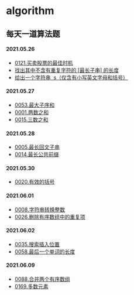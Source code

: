# algorithm

## 每天一道算法题

#### 2021.05.26

- [0121.买卖股票的最佳时机](https://github.com/WantGoToHeaven/algorithm/blob/main/src/0121.shares.md)
- [找出其中不含有重复字符的 [最长子串] 的长度](https://github.com/WantGoToHeaven/algorithm/blob/main/src/repeat-string.md)
- [给出一个字符串  s（仅含有小写英文字母和括号）](https://github.com/WantGoToHeaven/algorithm/blob/main/src/1190.反转每对括号中的子串.md)

#### 2021.05.27

- [0053.最大子序和](https://github.com/WantGoToHeaven/algorithm/blob/main/src/0053.最大子序和.md)
- [0001.两数之和](https://github.com/WantGoToHeaven/algorithm/blob/main/src/0001.两数之和.md)
- [0015.三数之和](https://github.com/WantGoToHeaven/algorithm/blob/main/src/0015.三数之和.md)

#### 2021.05.28

- [0005.最长回文子串](https://github.com/WantGoToHeaven/algorithm/blob/main/src/0005.最长回文子串.md)
- [0014.最长公共前缀](https://github.com/WantGoToHeaven/algorithm/blob/main/src/14.%20最长公共前缀.md)

#### 2021.05.30

- [0020.有效的括号](https://github.com/WantGoToHeaven/algorithm/blob/main/src/20.有效的括号.md)

#### 2021.06.01

- [0008.字符串转换整数](<https://github.com/WantGoToHeaven/algorithm/blob/main/src/0008.字符串转换整数(atoi).md>)
- [0026.删除有序数组中的重复项](<https://github.com/WantGoToHeaven/algorithm/blob/main/src/0026.删除有序数组中的重复项.md>)

#### 2021.06.02
- [0035.搜索插入位置](<https://github.com/WantGoToHeaven/algorithm/blob/main/src/0035.搜索插入位置.md>)
- [0058.最后一个单词的长度](<https://github.com/WantGoToHeaven/algorithm/blob/main/src/0058.最后一个单词的长度.md>)

#### 2021.06.09
- [0088.合并两个有序数组](<https://github.com/WantGoToHeaven/algorithm/blob/main/src/0088.合并两个有序数组.md>)
- [0169.多数元素](<https://github.com/WantGoToHeaven/algorithm/blob/main/src/0169.多数元素.md>)
